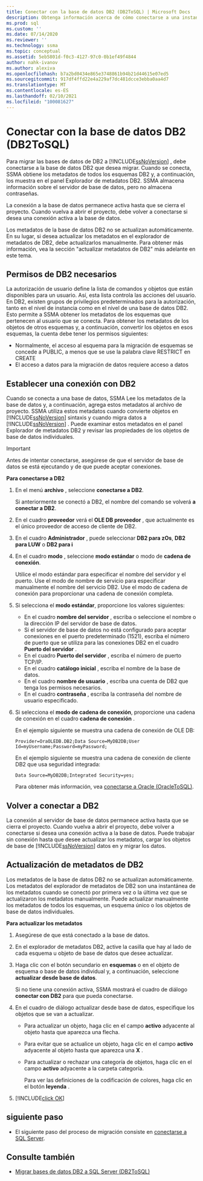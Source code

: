 ```yaml
---
title: Conectar con la base de datos DB2 (DB2ToSQL) | Microsoft Docs
description: Obtenga información acerca de cómo conectarse a una instancia de destino de la base de datos DB2 para migrar bases de datos DB2. SSMA obtiene metadatos acerca de todos los esquemas DB2.
ms.prod: sql
ms.custom: ''
ms.date: 07/14/2020
ms.reviewer: ''
ms.technology: ssma
ms.topic: conceptual
ms.assetid: 5eb5801d-f0c3-4127-97c0-0b1ef49f4844
author: nahk-ivanov
ms.author: alexiva
ms.openlocfilehash: b7a2bd0434e865e3748861b94b21d44615e07ed5
ms.sourcegitcommit: 917df4ffd22e4a229af7dc481dcce3ebba0aa4d7
ms.translationtype: MT
ms.contentlocale: es-ES
ms.lasthandoff: 02/10/2021
ms.locfileid: "100081627"
---
```

# <a name="connecting-to-db2-database-db2tosql"></a>Conectar con la base de datos DB2 (DB2ToSQL)

Para migrar las bases de datos de DB2 a [!INCLUDE[ssNoVersion](../../includes/ssnoversion-md.md)] , debe conectarse a la base de datos DB2 que desea migrar. Cuando se conecta, SSMA obtiene los metadatos de todos los esquemas DB2 y, a continuación, los muestra en el panel Explorador de metadatos DB2. SSMA almacena información sobre el servidor de base de datos, pero no almacena contraseñas.

La conexión a la base de datos permanece activa hasta que se cierra el proyecto. Cuando vuelva a abrir el proyecto, debe volver a conectarse si desea una conexión activa a la base de datos.

Los metadatos de la base de datos DB2 no se actualizan automáticamente. En su lugar, si desea actualizar los metadatos en el explorador de metadatos de DB2, debe actualizarlos manualmente. Para obtener más información, vea la sección "actualizar metadatos de DB2" más adelante en este tema.

## <a name="required-db2-permissions"></a>Permisos de DB2 necesarios

La autorización de usuario define la lista de comandos y objetos que están disponibles para un usuario. Así, esta lista controla las acciones del usuario. En DB2, existen grupos de privilegios predeterminados para la autorización, tanto en el nivel de instancia como en el nivel de una base de datos DB2. Esto permite a SSMA obtener los metadatos de los esquemas que pertenecen al usuario que se conecta. Para obtener los metadatos de los objetos de otros esquemas y, a continuación, convertir los objetos en esos esquemas, la cuenta debe tener los permisos siguientes:

- Normalmente, el acceso al esquema para la migración de esquemas se concede a PUBLIC, a menos que se use la palabra clave RESTRICT en CREATE
- El acceso a datos para la migración de datos requiere acceso a datos

## <a name="establishing-a-connection-to-db2"></a>Establecer una conexión con DB2

Cuando se conecta a una base de datos, SSMA Lee los metadatos de la base de datos y, a continuación, agrega estos metadatos al archivo de proyecto. SSMA utiliza estos metadatos cuando convierte objetos en [!INCLUDE[ssNoVersion](../../includes/ssnoversion-md.md)] sintaxis y cuando migra datos a [!INCLUDE[ssNoVersion](../../includes/ssnoversion-md.md)] . Puede examinar estos metadatos en el panel Explorador de metadatos DB2 y revisar las propiedades de los objetos de base de datos individuales.  

> [!IMPORTANT]
> Antes de intentar conectarse, asegúrese de que el servidor de base de datos se está ejecutando y de que puede aceptar conexiones.

**Para conectarse a DB2**

1. En el menú **archivo** , seleccione **conectarse a DB2**.

   Si anteriormente se conectó a DB2, el nombre del comando se volverá **a conectar a DB2**.

2. En el cuadro **proveedor** verá el **OLE DB proveedor** , que actualmente es el único proveedor de acceso de cliente de DB2.

3. En el cuadro **Administrador** , puede seleccionar **DB2 para zOs**, **DB2 para LUW** o **DB2 para i**

4. En el cuadro **modo** , seleccione **modo estándar** o modo de **cadena de conexión**.

   Utilice el modo estándar para especificar el nombre del servidor y el puerto. Use el modo de nombre de servicio para especificar manualmente el nombre del servicio DB2. Use el modo de cadena de conexión para proporcionar una cadena de conexión completa.

5. Si selecciona el **modo estándar**, proporcione los valores siguientes:

   - En el cuadro **nombre del servidor** , escriba o seleccione el nombre o la dirección IP del servidor de base de datos.
   - Si el servidor de base de datos no está configurado para aceptar conexiones en el puerto predeterminado (1521), escriba el número de puerto que se utiliza para las conexiones DB2 en el cuadro **Puerto del servidor** .
   - En el cuadro **Puerto del servidor** , escriba el número de puerto TCP/IP.
   - En el cuadro **catálogo inicial** , escriba el nombre de la base de datos.
   - En el cuadro **nombre de usuario** , escriba una cuenta de DB2 que tenga los permisos necesarios.
   - En el cuadro **contraseña** , escriba la contraseña del nombre de usuario especificado.

6. Si selecciona el **modo de cadena de conexión**, proporcione una cadena de conexión en el cuadro **cadena de conexión** .

   En el ejemplo siguiente se muestra una cadena de conexión de OLE DB:

   `Provider=OraOLEDB.DB2;Data Source=MyDB2DB;User Id=myUsername;Password=myPassword;`

   En el ejemplo siguiente se muestra una cadena de conexión de cliente DB2 que usa seguridad integrada:
  
   `Data Source=MyDB2DB;Integrated Security=yes;`

   Para obtener más información, vea [conectarse a Oracle &#40;OracleToSQL&#41;](../../ssma/oracle/connect-to-oracle-oracletosql.md).
  
## <a name="reconnecting-to-db2"></a>Volver a conectar a DB2

La conexión al servidor de base de datos permanece activa hasta que se cierra el proyecto. Cuando vuelva a abrir el proyecto, debe volver a conectarse si desea una conexión activa a la base de datos. Puede trabajar sin conexión hasta que desee actualizar los metadatos, cargar los objetos de base de [!INCLUDE[ssNoVersion](../../includes/ssnoversion-md.md)] datos en y migrar los datos.

## <a name="refreshing-db2-metadata"></a>Actualización de metadatos de DB2

Los metadatos de la base de datos DB2 no se actualizan automáticamente. Los metadatos del explorador de metadatos de DB2 son una instantánea de los metadatos cuando se conectó por primera vez o la última vez que se actualizaron los metadatos manualmente. Puede actualizar manualmente los metadatos de todos los esquemas, un esquema único o los objetos de base de datos individuales.

**Para actualizar los metadatos**

1. Asegúrese de que está conectado a la base de datos.
2. En el explorador de metadatos DB2, active la casilla que hay al lado de cada esquema u objeto de base de datos que desee actualizar.
3. Haga clic con el botón secundario en **esquemas** o en el objeto de esquema o base de datos individual y, a continuación, seleccione **actualizar desde base de datos**.

   Si no tiene una conexión activa, SSMA mostrará el cuadro de diálogo **conectar con DB2** para que pueda conectarse.
  
4. En el cuadro de diálogo actualizar desde base de datos, especifique los objetos que se van a actualizar.
   - Para actualizar un objeto, haga clic en el campo **activo** adyacente al objeto hasta que aparezca una flecha.
   - Para evitar que se actualice un objeto, haga clic en el campo **activo** adyacente al objeto hasta que aparezca una **X** .
   - Para actualizar o rechazar una categoría de objetos, haga clic en el campo **activo** adyacente a la carpeta categoría.

     Para ver las definiciones de la codificación de colores, haga clic en el botón **leyenda** .

5. [!INCLUDE[click OK](../../includes/clickok-md.md)]

## <a name="next-step"></a>siguiente paso

- El siguiente paso del proceso de migración consiste en [conectarse a SQL Server](./connecting-to-sql-server-db2tosql.md).

## <a name="see-also"></a>Consulte también

- [Migrar bases de datos DB2 a SQL Server &#40;DB2ToSQL&#41;](../../ssma/db2/migrating-db2-databases-to-sql-server-db2tosql.md)